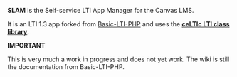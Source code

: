 **SLAM** is the Self-service LTI App Manager for the Canvas LMS.

It is an LTI 1.3 app forked from [Basic-LTI-PHP](https://github.com/kylejtuck/Basic-LTI-PHP) and uses the [__ceLTIc LTI class library__](https://github.com/celtic-project/LTI-PHP).

**IMPORTANT**

This is very much a work in progress and does not yet work. The wiki is still the documentation from Basic-LTI-PHP.